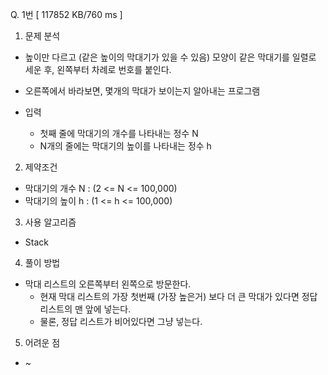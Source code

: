 Q. 1번 [ 117852 KB/760 ms ]

1. 문제 분석
- 높이만 다르고 (같은 높이의 막대기가 있을 수 있음) 모양이 같은 막대기를 일렬로 세운 후, 왼쪽부터 차례로 번호를 붙인다.
- 오른쪽에서 바라보면, 몇개의 막대가 보이는지 알아내는 프로그램

- 입력
  - 첫째 줄에 막대기의 개수를 나타내는 정수 N
  - N개의 줄에는 막대기의 높이를 나타내는 정수 h

2. 제약조건
- 막대기의 개수 N : (2 <= N <= 100,000)
- 막대기의 높이 h : (1 <= h <= 100,000)

3. 사용 알고리즘
- Stack

4. 풀이 방법
- 막대 리스트의 오른쪽부터 왼쪽으로 방문한다.
  - 현재 막대 리스트의 가장 첫번째 (가장 높은거) 보다 더 큰 막대가 있다면 정답 리스트의 맨 앞에 넣는다.
  - 물론, 정답 리스트가 비어있다면 그냥 넣는다.

5. 어려운 점
- ~